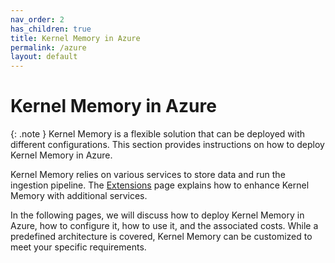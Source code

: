 ```yaml
---
nav_order: 2
has_children: true
title: Kernel Memory in Azure
permalink: /azure
layout: default
---
```


# Kernel Memory in Azure

{: .note }
Kernel Memory is a flexible solution that can be deployed with different configurations.
This section provides instructions on how to deploy Kernel Memory in Azure.

Kernel Memory relies on various services to store data and run the ingestion pipeline.
The [Extensions](./kernel-memory/extensions) page explains how to enhance Kernel Memory with additional services.

In the following pages, we will discuss how to deploy Kernel Memory in Azure, how to configure it, how to use it, and the associated costs.
While a predefined architecture is covered, Kernel Memory can be customized to meet your specific requirements.

